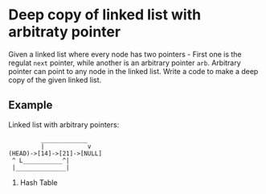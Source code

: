 # Deep copy of linked list with arbitraty pointer

Given a linked list where every node has two pointers - First one is the regulat `next` pointer, while another is an arbitrary pointer `arb`. Arbitrary pointer can point to any node in the linked list. Write a code to make a deep copy of the given linked list.

## Example
Linked list with arbitrary pointers:
```
         _____________
         |            v
(HEAD)->[14]->[21]->[NULL]
 ^ L___________^|
 |______________|
```


1. Hash Table
